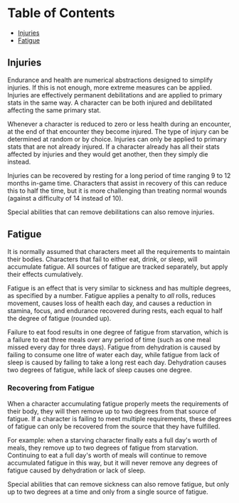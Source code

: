 # Table of Contents

* [Injuries](#injuries)
* [Fatigue](#fatigue)

## Injuries

Endurance and health are numerical abstractions designed to simplify injuries. If this is not enough, more extreme measures can be applied. Injuries are effectively permanent debilitations and are applied to primary stats in the same way. A character can be both injured and debilitated affecting the same primary stat.

Whenever a character is reduced to zero or less health during an encounter, at the end of that encounter they become injured. The type of injury can be determined at random or by choice. Injuries can only be applied to primary stats that are not already injured. If a character already has all their stats affected by injuries and they would get another, then they simply die instead.

Injuries can be recovered by resting for a long period of time ranging 9 to 12 months in-game time. Characters that assist in recovery of this can reduce this to half the time, but it is more challenging than treating normal wounds (against a difficulty of 14 instead of 10).

Special abilities that can remove debilitations can also remove injuries.

## Fatigue

It is normally assumed that characters meet all the requirements to maintain their bodies. Characters that fail to either eat, drink, or sleep, will accumulate fatigue. All sources of fatigue are tracked separately, but apply their effects cumulatively.

Fatigue is an effect that is very similar to sickness and has multiple degrees, as specified by a number. Fatigue applies a penalty to *all* rolls, reduces movement, causes loss of health each day, and causes a reduction in stamina, focus, and endurance recovered during rests, each equal to half the degree of fatigue (rounded up).

Failure to eat food results in one degree of fatigue from starvation, which is a failure to eat three meals over any period of time (such as one meal missed every day for three days). Fatigue from dehydration is caused by failing to consume one litre of water each day, while fatigue from lack of sleep is caused by failing to take a long rest each day. Dehydration causes two degrees of fatigue, while lack of sleep causes one degree.

### Recovering from Fatigue

When a character accumulating fatigue properly meets the requirements of their body, they will then remove up to two degrees from that source of fatigue. If a character is failing to meet multiple requirements, these degrees of fatigue can only be recovered from the source that they have fulfilled.

For example: when a starving character finally eats a full day's worth of meals, they remove up to two degrees of fatigue from starvation. Continuing to eat a full day's worth of meals will continue to remove accumulated fatigue in this way, but it will never remove any degrees of fatigue caused by dehydration or lack of sleep.

Special abilities that can remove sickness can also remove fatigue, but only up to two degrees at a time and only from a single source of fatigue.